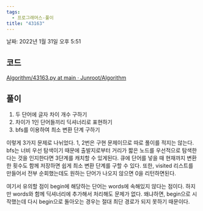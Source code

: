 ```yaml
---
tags:
  - 프로그래머스-풀이
title: "43163"
---
```


날짜: 2022년 1월 31일 오후 5:51

## 코드

[Algorithm/43163.py at main · Junroot/Algorithm](https://github.com/Junroot/Algorithm/blob/main/programmers/43163.py)

## 풀이

1. 두 단어에 글자 차이 개수 구하기
2. 차이가 1인 단어들끼리 딕셔너리로 표현하기
3. bfs를 이용하여 최소 변환 단계 구하기

이렇게 3가지 문제로 나뉘었다. 1, 2번은 구현 문제이므로 따로 풀이를 적지는 않는다. bfs는 너비 우선 탐색이기 때문에 출발지로부터 거리가 짧은 노드를 우선적으로 탐색한다는 것을 인지한다면 3단계를 캐치할 수 있게된다. 큐에 단어를 넣을 때 현재까지 변환한 횟수도 함께 저장하면 쉽게 최소 변환 단계를 구할 수 있다. 또한, visited 리스트를 만들어서 전부 순회했는데도 원하는 단어가 나오지 않으면 0을 리턴하면된다. 

여기서 유의할 점이 begin에 해당하는 단어는 words에 속해있지 않다는 점이다. 하지만 words와 함께 딕셔너리에 추가해서 처리해도 문제가 없다. 왜냐하면, begin으로 시작했는데 다시 begin으로 돌아오는 경우는 절대 최단 경로가 되지 못하기 때문이다.
